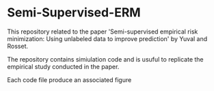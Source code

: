 # Semi-Supervised-ERM
This repository related to the paper 'Semi-supervised empirical risk minimization: Using unlabeled data to improve prediction' by Yuval and Rosset.

The repository contains simiulation code and is usuful to replicate the empirical study conducted in the paper.

Each code file produce an associated figure
